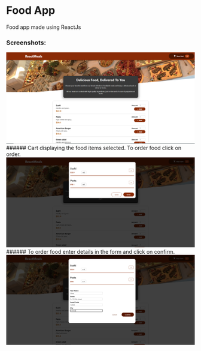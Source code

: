 # Food App
Food app made using ReactJs
### Screenshots:

<img src="https://github.com/Riya128/foodapp/blob/main/src/screenshots/image1.PNG">
###### Cart displaying the food items selected. To order food click on order.
<img src="https://github.com/Riya128/foodapp/blob/main/src/screenshots/image2.PNG">
###### To order food enter details in the form and click on confirm.
<img src="https://github.com/Riya128/foodapp/blob/main/src/screenshots/image3.jpg">
